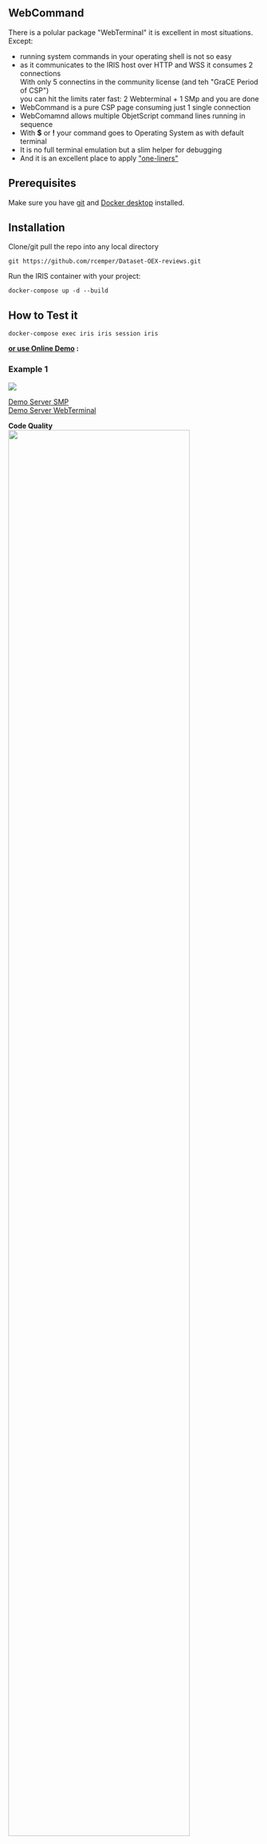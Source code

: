 ## WebCommand 
There is a polular package "WebTerminal" it is excellent in most situations.   
Except:   
- running system commands in your operating shell is not so easy    
- as it communicates to the IRIS host over HTTP and WSS it consumes 2 connections   
  With only 5 connectins in the community license (and teh "GraCE Period of CSP")   
  you can hit the limits rater fast: 2 Webterminal + 1 SMp and you are done    
- WebCommand is a pure CSP page consuming just 1 single connection    
- WebComamnd allows multiple ObjetScript command lines running in sequence    
- With **$** or **!** your command goes to Operating System as with default terminal    
- It is no full terminal emulation but a slim helper for debugging     
- And it is an excellent place to apply ["one-liners"](https://community.intersystems.com/post/one-liners-useful-objectscript-commands-one-line-long)    

## Prerequisites
Make sure you have [git](https://git-scm.com/book/en/v2/Getting-Started-Installing-Git) and [Docker desktop](https://www.docker.com/products/docker-desktop) installed.

## Installation 
Clone/git pull the repo into any local directory
```
git https://github.com/rcemper/Dataset-OEX-reviews.git
```
Run the IRIS container with your project: 
```
docker-compose up -d --build
```
## How to Test it

```
docker-compose exec iris iris session iris
```

**[or use Online Demo](https://dataset-oex-reviews.demo.community.intersystems.com/csp/sys/%25CSP.Portal.Home.zen) :**

### Example 1 

 ![](https://raw.githubusercontent.com/rcemper/IRIS-fast-ECP-setup/master/CodeQuality.JPG)

[Demo Server SMP](https://webcommand.demo.community.intersystems.com/csp/sys/UtilHome.csp)   
[Demo Server WebTerminal](https://webcommand.demo.community.intersystems.com/terminal/)    
        
**Code Quality**   
<img width="85%" src="
https://user-images.githubusercontent.com/31236645/147383045-964967ea-a7ba-4357-9012-1930c58b1806.png
">

